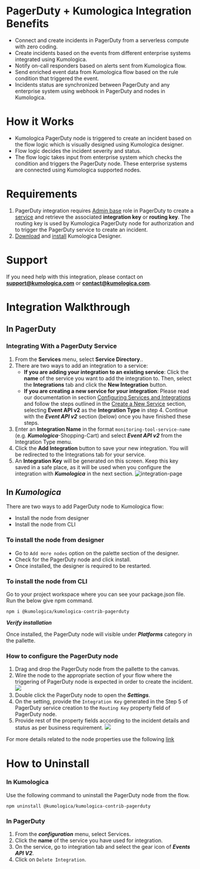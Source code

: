 # PagerDuty + Kumologica Integration Benefits

* Connect and create incidents in PagerDuty from a serverless compute with zero coding.
* Create incidents based on the events from different enterprise systems integrated using Kumologica.
* Notify on-call responders based on alerts sent from Kumologica flow.
* Send enriched event data from Kumologica flow based on the rule condition that triggered the event.
* Incidents status are synchronized between PagerDuty and any enterprise system using webhook in PagerDuty and nodes in Kumologica.


# How it Works

* Kumologica PagerDuty node is triggered to create an incident based on the flow logic which is visually designed using Kumologica designer. 
* Flow logic decides the incident severity and status. 
* The flow logic takes input from enterprise system which checks the condition and triggers the PagerDuty node. These enterprise systems are connected using Kumologica supported nodes. 


# Requirements

1. PagerDuty integration requires [Admin base](https://support.pagerduty.com/docs/user-roles) role in PagerDuty to create a [service](https://support.pagerduty.com/docs/services-and-integrations#section-events-API-v2) and retrieve the associated **integration key** or **routing key**. The routing key is used by Kumologica PagerDuty node for authorization and to trigger the PagerDuty service to create an incident.
2. [Download](https://kumologica.com/download.html) and [install](https://docs.kumologica.com/docs/guide/GettingStarted.html#installation) Kumologica Designer.

# Support

If you need help with this integration, please contact on **support@kumologica.com** or **contact@kumologica.com**. 

# Integration Walkthrough

## In PagerDuty

### Integrating With a PagerDuty Service
1. From the **Services** menu, select **Service Directory**..
2. There are two ways to add an integration to a service:
   * **If you are adding your integration to an existing service**: Click the **name** of the service you want to add the integration to. Then, select the **Integrations** tab and click the **New Integration** button.
   * **If you are creating a new service for your integration**: Please read our documentation in section [Configuring Services and Integrations](https://support.pagerduty.com/docs/services-and-integrations#section-configuring-services-and-integrations) and follow the steps outlined in the [Create a New Service](https://support.pagerduty.com/docs/services-and-integrations#section-create-a-new-service) section, selecting **Event API v2** as the **Integration Type** in step 4. Continue with the ***Event API v2***  section (below) once you have finished these steps.
3. Enter an **Integration Name** in the format `monitoring-tool-service-name` (e.g.  ***Kumologica***-Shopping-Cart) and select  ***Event API v2***  from the Integration Type menu.
4. Click the **Add Integration** button to save your new integration. You will be redirected to the Integrations tab for your service.
5. An **Integration Key** will be generated on this screen. Keep this key saved in a safe place, as it will be used when you configure the integration with  ***Kumologica***  in the next section.
![integration-page](https://user-images.githubusercontent.com/35554706/142242551-4c2a6992-3151-48ae-85ea-3147e9516734.png)

## In ***Kumologica***

There are two ways to add PagerDuty node to Kumologica flow:

* Install the node from designer
* Install the node from CLI

### To install the node from designer

* Go to `Add more nodes` option on the palette section of the designer.
* Check for the PagerDuty node and click install.
* Once installed, the designer is required to be restarted.

### To install the node from CLI

Go to your project workspace where you can see your package.json file.
Run the below give npm command.

`npm i @kumologica/kumologica-contrib-pagerduty`

***Verify installation***

Once installed, the PagerDuty node will visible under ***Platforms*** category in the pallette. 

### How to configure the PagerDuty node

1. Drag and drop the PagerDuty node from the pallette to the canvas. 
2. Wire the node to the appropriate section of your flow where the triggering of PagerDuty node is expected in order to create the incident.
![](https://playground.kumologica.com/PagerDutyFlow.png)
3. Double click the PagerDuty node to open the ***Settings***. 
4. On the setting, provide the `Integration Key` generated in the Step 5 of PagerDuty service creation to the `Routing Key` property field of PagerDuty node.
5. Provide rest of the property fields according to the incident details and status as per business requirement.
![](https://playground.kumologica.com/PagerDutyNodeConfig.png)

For more details related to the node properties use the following [link](https://docs.kumologica.com/docs/references/PagerDuty.html)

# How to Uninstall

### In Kumologica

Use the following command to uninstall the PagerDuty node from the flow.

`npm uninstall @kumologica/kumologica-contrib-pagerduty`

### In PagerDuty

1. From the ***configuration*** menu, select Services.
2. Click the **name** of the service you have used for integration.
3. On the service, go to integration tab and select the gear icon of ***Events API V2***.
4. Click on `Delete Integration`.